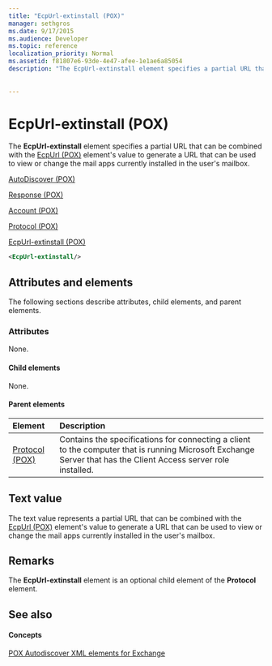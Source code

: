```yaml
---
title: "EcpUrl-extinstall (POX)"
manager: sethgros
ms.date: 9/17/2015
ms.audience: Developer
ms.topic: reference
localization_priority: Normal
ms.assetid: f81807e6-93de-4e47-afee-1e1ae6a85054
description: "The EcpUrl-extinstall element specifies a partial URL that can be combined with the EcpUrl (POX) element's value to generate a URL that can be used to view or change the mail apps currently installed in the user's mailbox."
 
 
---
```


# EcpUrl-extinstall (POX)

The **EcpUrl-extinstall** element specifies a partial URL that can be combined with the [EcpUrl (POX)](ecpurl-pox.md) element's value to generate a URL that can be used to view or change the mail apps currently installed in the user's mailbox. 
  
[AutoDiscover (POX)](autodiscover-pox.md)
  
[Response (POX)](response-pox.md)
  
[Account (POX)](account-pox.md)
  
[Protocol (POX)](protocol-pox.md)
  
[EcpUrl-extinstall (POX)](ecpurl-extinstall-pox.md)
  
```XML
<EcpUrl-extinstall/>
```

## Attributes and elements

The following sections describe attributes, child elements, and parent elements.
  
### Attributes

None.
  
#### Child elements

None.
  
#### Parent elements

|**Element**|**Description**|
|:-----|:-----|
|[Protocol (POX)](protocol-pox.md) <br/> |Contains the specifications for connecting a client to the computer that is running Microsoft Exchange Server that has the Client Access server role installed.  <br/> |
   
## Text value

The text value represents a partial URL that can be combined with the [EcpUrl (POX)](ecpurl-pox.md) element's value to generate a URL that can be used to view or change the mail apps currently installed in the user's mailbox. 
  
## Remarks

The **EcpUrl-extinstall** element is an optional child element of the **Protocol** element. 
  
## See also

#### Concepts

[POX Autodiscover XML elements for Exchange](pox-autodiscover-xml-elements-for-exchange.md)

